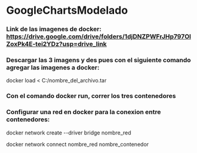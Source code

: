 # GoogleChartsModelado

### Link de las imagenes de docker: https://drive.google.com/drive/folders/1djDNZPWFrJHp797OlZoxPk4E-tei2YDz?usp=drive_link

### Descargar las 3 imagens y des pues con el siguiente comando agregar las imagenes a docker:

  docker load < C:/nombre_del_archivo.tar

### Con el comando docker run, correr los tres contenedores

### Configurar una red en docker para la conexion entre contenedores:

  docker network create --driver bridge nombre_red
  
  docker network connect nombre_red nombre_contenedor
